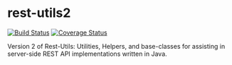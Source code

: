 rest-utils2
==========
[![Build Status](https://travis-ci.org/sappenin/rest-utils.png)](https://travis-ci.org/sappenin/rest-utils2)
[![Coverage Status](https://coveralls.io/repos/sappenin/rest-utils/badge.png?branch=master)](https://coveralls.io/r/sappenin/rest-utils2?branch=master)

Version 2 of Rest-Utils: Utilities, Helpers, and base-classes for assisting in server-side REST API implementations written in Java.
